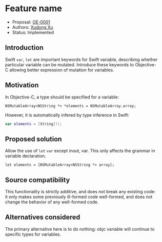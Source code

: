 # Feature name

* Proposal: [OE-0001](0001-swift-var-and-let.md)
* Authors: [Xudong Xu](https://github.com/0xxd0)
* Status: Implemented

## Introduction

Swift `var`, `let` are important keywords for Swift variable, describing whether particular variable can be mutated. Introduce these keywords to Objective-C allowing better expression of mutation for variables. 

## Motivation

In Objective-C, a type should be specified for a variable:

```objc
NSMutableArray<NSString *> *elements = NSMutableArray.array;
```

However, it is automatically infered by type inference in Swift:

```swift
var elements = [String]();
```

## Proposed solution

Allow the use of `let` `var` except inout, var. This only affects the grammar in variable declaration.

```objc
let elements = [NSMutableArray<NSString *> array];
```

## Source compatibility

This functionality is strictly additive, and does not break any existing code: it only makes some previously ill-formed code well-formed, and does not change the behavior of any well-formed code.

## Alternatives considered

The primary alternative here is to do nothing: objc variable will continue to specific types for variables.
